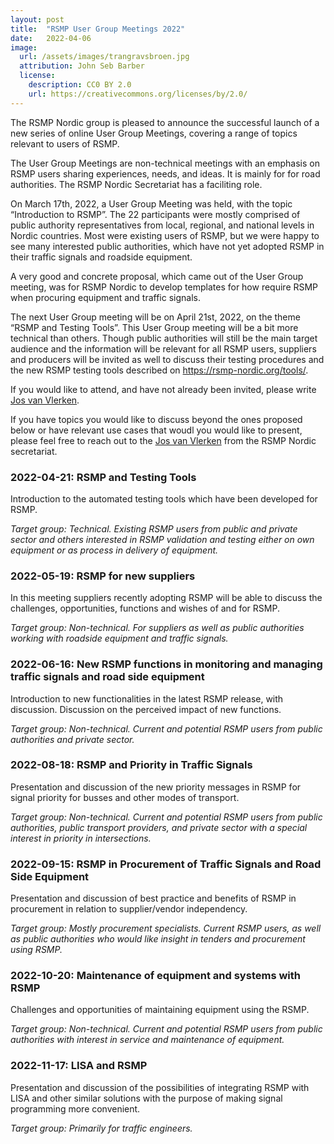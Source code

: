 ```yaml
---
layout: post
title:  "RSMP User Group Meetings 2022"
date:   2022-04-06
image:
  url: /assets/images/trangravsbroen.jpg
  attribution: John Seb Barber
  license:
    description: CC0 BY 2.0
    url: https://creativecommons.org/licenses/by/2.0/
---
```


The RSMP Nordic group is pleased to announce the successful launch of a new series of online User Group Meetings, covering a range of topics relevant to users of RSMP.

The User Group Meetings are non-technical meetings with an emphasis on RSMP users sharing experiences, needs, and ideas. It is mainly for for road authorities. The RSMP Nordic Secretariat has a faciliting role.

On March 17th, 2022, a User Group Meeting was held, with the topic “Introduction to RSMP”. The 22 participants were mostly comprised of public authority representatives from local, regional, and national levels in Nordic countries. Most were existing users of RSMP, but we were happy to see many interested public authorities, which have not yet adopted RSMP in their traffic signals and roadside equipment.

A very good and concrete proposal, which came out of the User Group meeting, was for RSMP Nordic to develop templates for how require RSMP when procuring equipment and traffic signals. 

The next User Group meeting will be on April 21st, 2022, on the theme “RSMP and Testing Tools”. This User Group meeting will be a bit more technical than others. Though public authorities will still be the main target audience and the information will be relevant for all RSMP users, suppliers and producers will be invited as well to discuss their testing procedures and the new RSMP testing tools described on https://rsmp-nordic.org/tools/.

If you would like to attend, and have not already been invited, please write [Jos van Vlerken](mailto:cz9y@kk.dk).

If you have topics you would like to discuss beyond the ones proposed below or have relevant use cases that woudl you would like to present, please feel free to reach out to the [Jos van Vlerken](mailto:cz9y@kk.dk) from the RSMP Nordic secretariat.


### 2022-04-21: RSMP and Testing Tools
Introduction to the automated testing tools which have been developed for RSMP.

*Target group: Technical. Existing RSMP users from public and private sector and others interested in RSMP validation and testing either on own equipment or as process in delivery of equipment.*


### 2022-05-19: RSMP for new suppliers
In this meeting suppliers recently adopting RSMP will be able to discuss the challenges, opportunities, functions and wishes of and for RSMP. 

*Target group: Non-technical. For suppliers as well as public authorities working with roadside equipment and traffic signals.*


### 2022-06-16: New RSMP functions in monitoring and managing traffic signals and road side equipment
Introduction to new functionalities in the latest RSMP release, with discussion. Discussion on the perceived impact of new functions.

*Target group: Non-technical. Current and potential RSMP users from public authorities and private sector.*


### 2022-08-18: RSMP and Priority in Traffic Signals
Presentation and discussion of the new priority messages in RSMP for signal priority for busses and other modes of transport.

*Target group: Non-technical. Current and potential RSMP users from public authorities, public transport providers, and private sector with a special interest in priority in intersections.*


### 2022-09-15: RSMP in Procurement of Traffic Signals and Road Side Equipment
Presentation and discussion of best practice and benefits of RSMP in procurement in relation to supplier/vendor independency.  

*Target group: Mostly procurement specialists. Current RSMP users, as well as public authorities who would like insight in tenders and procurement using RSMP.*


### 2022-10-20: Maintenance of equipment and systems with RSMP
Challenges and opportunities of maintaining equipment using the RSMP.

*Target group: Non-technical. Current and potential RSMP users from public authorities with interest in service and maintenance of equipment.*


### 2022-11-17: LISA and RSMP
Presentation and discussion of the possibilities of integrating RSMP with LISA and other similar solutions with the purpose of making signal programming more convenient.

*Target group: Primarily for traffic engineers.*

